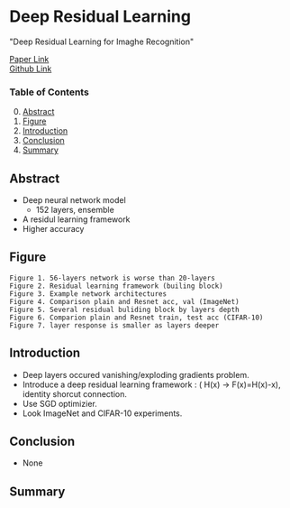# Deep Residual Learning
"Deep Residual Learning for Imaghe Recognition"

[Paper Link](http://arxiv.org/abs/1512.03385) \
[Github Link](https://github.com/KaimingHe/deep-residual-networks)

### Table of Contents
0. [Abstract](##Abstract)
0. [Figure](##Figure)
0. [Introduction](##Introduction)
0. [Conclusion](##Conclusion)
0. [Summary](##Summary)

## Abstract

- Deep neural network model
    - 152 layers, ensemble
- A residul learning framework
- Higher accuracy

## Figure
    Figure 1. 56-layers network is worse than 20-layers
    Figure 2. Residual learning framework (builing block)
    Figure 3. Example network architectures
    Figure 4. Comparison plain and Resnet acc, val (ImageNet)
    Figure 5. Several residual buliding block by layers depth
    Figure 6. Comparion plain and Resnet train, test acc (CIFAR-10)
    Figure 7. layer response is smaller as layers deeper

## Introduction
- Deep layers occured vanishing/exploding gradients problem.
- Introduce a deep residual learning framework : ( H(x) -> F(x)=H(x)-x), identity shorcut connection.
- Use SGD optimizier.
- Look ImageNet and CIFAR-10 experiments.

## Conclusion
- None

## Summary
